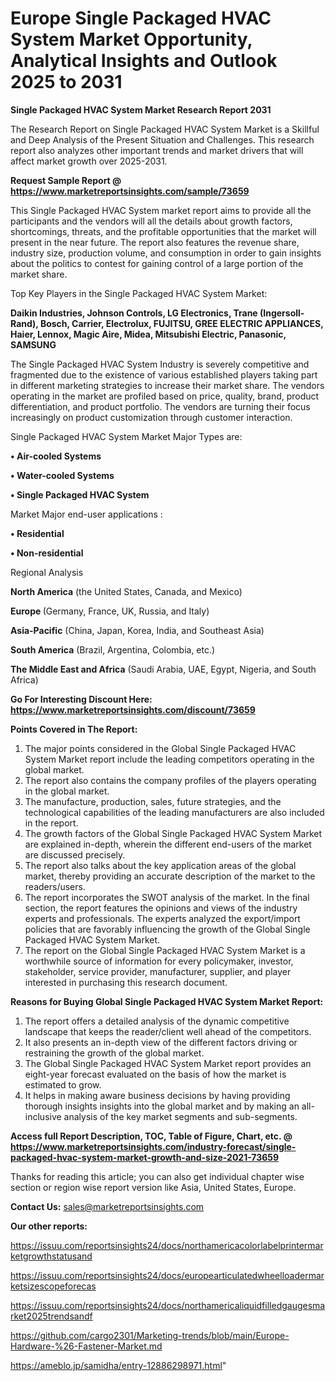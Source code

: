  # Europe Single Packaged HVAC System Market Opportunity, Analytical Insights and Outlook 2025 to 2031

<strong>Single Packaged HVAC System Market Research Report 2031</strong>

The Research Report on Single Packaged HVAC System Market is a Skillful and Deep Analysis of the Present Situation and Challenges. This research report also analyzes other important trends and market drivers that will affect market growth over 2025-2031.

<strong>Request Sample Report @ <a href=https://www.marketreportsinsights.com/sample/73659>https://www.marketreportsinsights.com/sample/73659</a></strong>

This Single Packaged HVAC System market report aims to provide all the participants and the vendors will all the details about growth factors, shortcomings, threats, and the profitable opportunities that the market will present in the near future. The report also features the revenue share, industry size, production volume, and consumption in order to gain insights about the politics to contest for gaining control of a large portion of the market share.

Top Key Players in the Single Packaged HVAC System Market:

<strong>Daikin Industries, Johnson Controls, LG Electronics, Trane (Ingersoll-Rand), Bosch, Carrier, Electrolux, FUJITSU, GREE ELECTRIC APPLIANCES, Haier, Lennox, Magic Aire, Midea, Mitsubishi Electric, Panasonic, SAMSUNG</strong>

The Single Packaged HVAC System Industry is severely competitive and fragmented due to the existence of various established players taking part in different marketing strategies to increase their market share. The vendors operating in the market are profiled based on price, quality, brand, product differentiation, and product portfolio. The vendors are turning their focus increasingly on product customization through customer interaction.

Single Packaged HVAC System Market Major Types are:

<strong>• Air-cooled Systems

• Water-cooled Systems

• Single Packaged HVAC System</strong>

Market Major end-user applications :

<strong>• Residential

• Non-residential</strong>

Regional Analysis

</u><strong><b>North America</b></strong> (the United States, Canada, and Mexico)

<strong><b>Europe </b></strong>(Germany, France, UK, Russia, and Italy)

<strong><b>Asia-Pacific</b></strong> (China, Japan, Korea, India, and Southeast Asia)

<strong><b>South America</b></strong> (Brazil, Argentina, Colombia, etc.)

<strong><b>The Middle East and Africa</b></strong> (Saudi Arabia, UAE, Egypt, Nigeria, and South Africa)

<strong>Go For Interesting Discount Here: <a href=https://www.marketreportsinsights.com/discount/73659>https://www.marketreportsinsights.com/discount/73659</a></strong>

<strong>Points Covered in The Report:</strong>
<ol>
  <li>The major points considered in the Global Single Packaged HVAC System Market report include the leading competitors operating in the global market.</li>
  <li>The report also contains the company profiles of the players operating in the global market.</li>
  <li>The manufacture, production, sales, future strategies, and the technological capabilities of the leading manufacturers are also included in the report.</li>
  <li>The growth factors of the Global Single Packaged HVAC System Market are explained in-depth, wherein the different end-users of the market are discussed precisely.</li>
  <li>The report also talks about the key application areas of the global market, thereby providing an accurate description of the market to the readers/users.</li>
  <li>The report incorporates the SWOT analysis of the market. In the final section, the report features the opinions and views of the industry experts and professionals. The experts analyzed the export/import policies that are favorably influencing the growth of the Global Single Packaged HVAC System Market.</li>
  <li>The report on the Global Single Packaged HVAC System Market is a worthwhile source of information for every policymaker, investor, stakeholder, service provider, manufacturer, supplier, and player interested in purchasing this research document.</li>
</ol>
<strong>Reasons for Buying Global Single Packaged HVAC System Market Report:</strong>

<ol>
  <li>The report offers a detailed analysis of the dynamic competitive landscape that keeps the reader/client well ahead of the competitors.</li>
  <li>It also presents an in-depth view of the different factors driving or restraining the growth of the global market.</li>
  <li>The Global Single Packaged HVAC System Market report provides an eight-year forecast evaluated on the basis of how the market is estimated to grow.</li>
  <li>It helps in making aware business decisions by having providing thorough insights insights into the global market and by making an all-inclusive analysis of the key market segments and sub-segments.</li>
</ol>
<strong>Access full Report Description, TOC, Table of Figure, Chart, etc. @ <a href=https://www.marketreportsinsights.com/industry-forecast/single-packaged-hvac-system-market-growth-and-size-2021-73659>https://www.marketreportsinsights.com/industry-forecast/single-packaged-hvac-system-market-growth-and-size-2021-73659</a></strong>


Thanks for reading this article; you can also get individual chapter wise section or region wise report version like Asia, United States, Europe.

<strong>Contact Us:</strong>
sales@marketreportsinsights.com

<strong>Our other reports:</strong>

<a href=https://issuu.com/reportsinsights24/docs/northamericacolorlabelprintermarketgrowthstatusand>https://issuu.com/reportsinsights24/docs/northamericacolorlabelprintermarketgrowthstatusand</a>

<a href=https://issuu.com/reportsinsights24/docs/europearticulatedwheelloadermarketsizescopeforecas>https://issuu.com/reportsinsights24/docs/europearticulatedwheelloadermarketsizescopeforecas</a>

<a href=https://issuu.com/reportsinsights24/docs/northamericaliquidfilledgaugesmarket2025trendsandf>https://issuu.com/reportsinsights24/docs/northamericaliquidfilledgaugesmarket2025trendsandf</a>

<a href=https://github.com/cargo2301/Marketing-trends/blob/main/Europe-Hardware-%26-Fastener-Market.md>https://github.com/cargo2301/Marketing-trends/blob/main/Europe-Hardware-%26-Fastener-Market.md</a>

<a href=https://ameblo.jp/samidha/entry-12886298971.html>https://ameblo.jp/samidha/entry-12886298971.html</a>"
